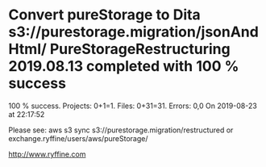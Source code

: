 # Convert pureStorage to Dita s3://purestorage.migration/jsonAndHtml/ PureStorageRestructuring 2019.08.13 completed with 100 % success

100 % success. Projects: 0+1=1.  Files: 0+31=31. Errors: 0,0  On 2019-08-23 at 22:17:52



Please see: aws s3 sync s3://purestorage.migration/restructured or exchange.ryffine/users/aws/pureStorage/

http://www.ryffine.com
